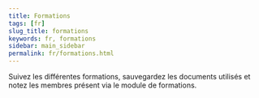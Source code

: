 ```yaml
---
title: Formations
tags: [fr]
slug_title: formations
keywords: fr, formations
sidebar: main_sidebar
permalink: fr/formations.html
---
```


Suivez les différentes formations, sauvegardez les documents utilisés et notez les membres présent via le module de formations.